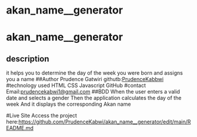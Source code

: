 # akan_name__generator

 # akan_name__generator
 ## description 
 it helps you to determine the day of the week you were born and assigns you a name
 ##Author
 Prudence Gatwiri
 githutb:[PrudenceKabbwi](https://github.com/PrudenceKabwi)
 #technology used
 HTML
 CSS
 Javascript
 GitHub
 #contact
 Email:prudencekabwi1@gmail.com
  ##BDD
When the user enters a valid date and selects a gender
Then the application calculates the day of the week
And it displays the corresponding Akan name

 #Live Site
 Access the project here:https://github.com/PrudenceKabwi/akan_name__generator/edit/main/README.md